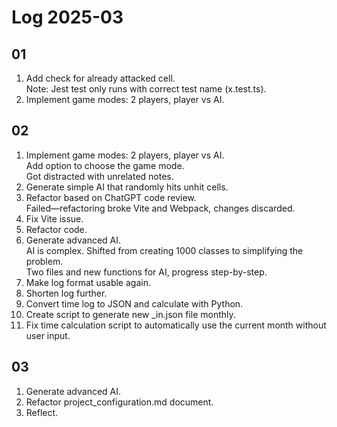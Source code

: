 # Log 2025-03

## 01

1. Add check for already attacked cell.  
   Note: Jest test only runs with correct test name (x.test.ts).  
2. Implement game modes: 2 players, player vs AI.

## 02

1. Implement game modes: 2 players, player vs AI.  
   Add option to choose the game mode.  
   Got distracted with unrelated notes.  
2. Generate simple AI that randomly hits unhit cells.  
3. Refactor based on ChatGPT code review.  
   Failed—refactoring broke Vite and Webpack, changes discarded.  
4. Fix Vite issue.  
5. Refactor code.  
6. Generate advanced AI.  
   AI is complex. Shifted from creating 1000 classes to simplifying the problem.  
   Two files and new functions for AI, progress step-by-step.  
7. Make log format usable again.  
8. Shorten log further.  
9. Convert time log to JSON and calculate with Python.  
10. Create script to generate new _in.json file monthly.  
11. Fix time calculation script to automatically use the current month without user input.

## 03

1. Generate advanced AI.  
2. Refactor project_configuration.md document.  
3. Reflect.
